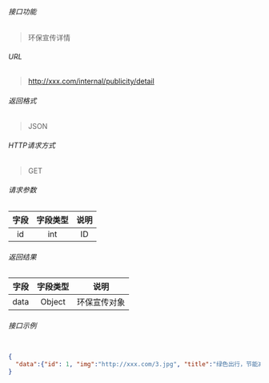 ###### 接口功能

> 环保宣传详情

###### URL

> http://xxx.com/internal/publicity/detail

###### 返回格式

> JSON

###### HTTP请求方式

> GET

###### 请求参数
>
|字段|字段类型|说明|
| :-----: |  :-----: | :-----: |
|id|int|ID|

###### 返回结果
>
|字段|字段类型|说明|
| :-----: |  :-----: | :-----: |
|data|Object|环保宣传对象|

###### 接口示例

```JSON

{
  "data":{"id": 1, "img":"http://xxx.com/3.jpg", "title":"绿色出行，节能减排我出力", "date":"2022/04/12"}
}

```
